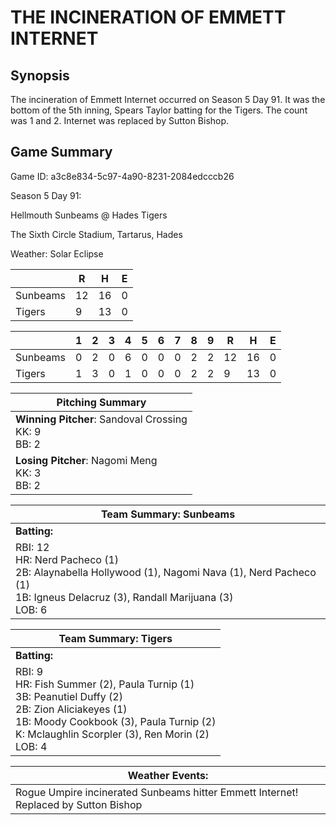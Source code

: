 # THE INCINERATION OF EMMETT INTERNET

## Synopsis

The incineration of Emmett Internet occurred on Season 5 Day 91. It was the bottom of the 5th inning, Spears Taylor
batting for the Tigers. The count was 1 and 2. Internet was replaced by Sutton Bishop.

## Game Summary

Game ID: a3c8e834-5c97-4a90-8231-2084edcccb26

Season 5 Day 91:

Hellmouth Sunbeams @ Hades Tigers

The Sixth Circle Stadium, Tartarus, Hades

Weather: Solar Eclipse



|  | R | H | E |
| --- | --- | --- | --- |
| Sunbeams |  12 |  16 |   0 | 
| Tigers |   9 |  13 |   0 | 


|  |   1 |   2 |   3 |   4 |   5 |   6 |   7 |   8 |   9 |  R | H | E |
| --- | --- | --- | --- | --- | --- | --- | --- | --- | --- | --- | --- | --- |
| Sunbeams |   0 |   2 |   0 |   6 |   0 |   0 |   0 |   2 |   2 |  12 |  16 |   0 | 
| Tigers |   1 |   3 |   0 |   1 |   0 |   0 |   0 |   2 |   2 |   9 |  13 |   0 | 


| Pitching Summary |
| --- |
| **Winning Pitcher**: Sandoval Crossing<br />KK: 9<br />BB: 2 |
| **Losing Pitcher**: Nagomi Meng<br />KK: 3<br />BB: 2 |


| Team Summary: Sunbeams |
| --- |
| **Batting:** |
| RBI: 12 <br />HR: Nerd Pacheco (1) <br />2B: Alaynabella Hollywood (1), Nagomi Nava (1), Nerd Pacheco (1) <br />1B: Igneus Delacruz (3), Randall Marijuana (3) <br />LOB: 6 |


| Team Summary: Tigers |
| --- |
| **Batting:** |
| RBI: 9 <br />HR: Fish Summer (2), Paula Turnip (1) <br />3B: Peanutiel Duffy (2) <br />2B: Zion Aliciakeyes (1) <br />1B: Moody Cookbook (3), Paula Turnip (2) <br />K: Mclaughlin Scorpler (3), Ren Morin (2) <br />LOB: 4 |


| **Weather Events:** |
| --- |
| Rogue Umpire incinerated Sunbeams hitter Emmett Internet! Replaced by Sutton Bishop |

